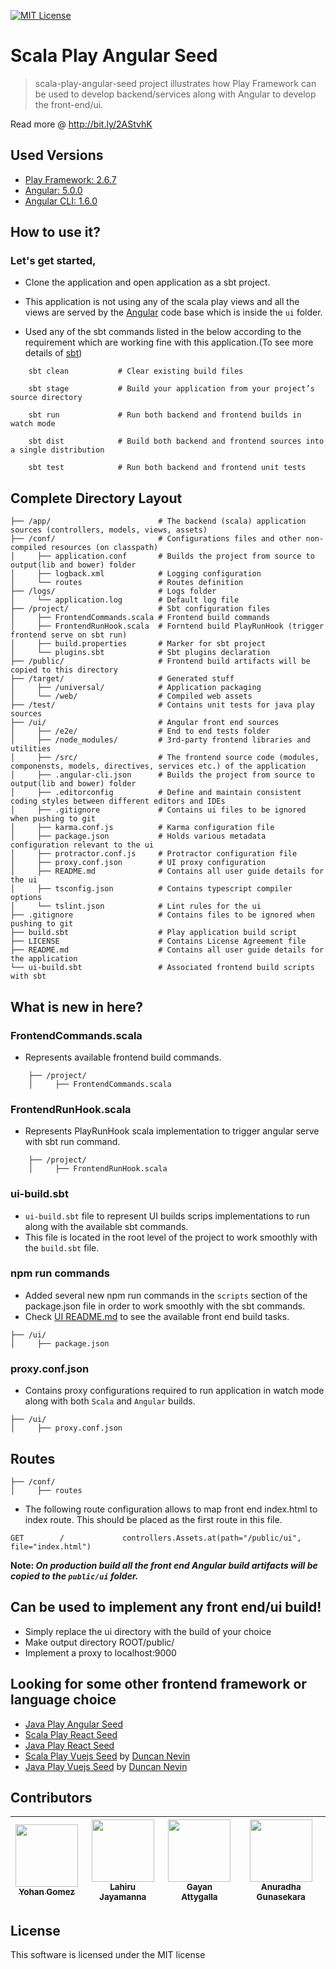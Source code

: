 [![MIT License][license-badge]][LICENSE]

# Scala Play Angular Seed

> scala-play-angular-seed project illustrates how Play Framework can be used to develop backend/services along with Angular to develop the front-end/ui.

Read more @ http://bit.ly/2AStvhK

## Used Versions

* [Play Framework: 2.6.7](https://www.playframework.com/documentation/2.6.x/Home)
* [Angular: 5.0.0](https://angular.io/)
* [Angular CLI: 1.6.0](https://cli.angular.io/)

## How to use it?

### Let's get started,

* Clone the application and open application as a sbt project.

* This application is not using any of the scala play views and all the views are served by the [Angular](https://angular.io/) code base which is inside the `ui` folder.

* Used any of the sbt commands listed in the below according to the requirement which are working fine with this application.(To see more details of [sbt](http://www.scala-sbt.org/))

``` 
    sbt clean           # Clear existing build files
    
    sbt stage           # Build your application from your project’s source directory
    
    sbt run             # Run both backend and frontend builds in watch mode
    
    sbt dist            # Build both backend and frontend sources into a single distribution
    
    sbt test            # Run both backend and frontend unit tests 
```  

## Complete Directory Layout

```
├── /app/                        # The backend (scala) application sources (controllers, models, views, assets)
├── /conf/                       # Configurations files and other non-compiled resources (on classpath)
│     ├── application.conf       # Builds the project from source to output(lib and bower) folder
│     ├── logback.xml            # Logging configuration
│     └── routes                 # Routes definition
├── /logs/                       # Logs folder
│     └── application.log        # Default log file
├── /project/                    # Sbt configuration files
│     ├── FrontendCommands.scala # Frontend build commands
│     ├── FrontendRunHook.scala  # Forntend build PlayRunHook (trigger frontend serve on sbt run)
│     ├── build.properties       # Marker for sbt project 
│     └── plugins.sbt            # Sbt plugins declaration
├── /public/                     # Frontend build artifacts will be copied to this directory
├── /target/                     # Generated stuff
│     ├── /universal/            # Application packaging
│     └── /web/                  # Compiled web assets
├── /test/                       # Contains unit tests for java play sources
├── /ui/                         # Angular front end sources
│     ├── /e2e/                  # End to end tests folder
│     ├── /node_modules/         # 3rd-party frontend libraries and utilities
│     ├── /src/                  # The frontend source code (modules, componensts, models, directives, services etc.) of the application
│     ├── .angular-cli.json      # Builds the project from source to output(lib and bower) folder
│     ├── .editorconfig          # Define and maintain consistent coding styles between different editors and IDEs
│     ├── .gitignore             # Contains ui files to be ignored when pushing to git
│     ├── karma.conf.js          # Karma configuration file
│     ├── package.json           # Holds various metadata configuration relevant to the ui
│     ├── protractor.conf.js     # Protractor configuration file
│     ├── proxy.conf.json        # UI proxy configuration
│     ├── README.md              # Contains all user guide details for the ui
│     ├── tsconfig.json          # Contains typescript compiler options
│     └── tslint.json            # Lint rules for the ui
├── .gitignore                   # Contains files to be ignored when pushing to git
├── build.sbt                    # Play application build script
├── LICENSE                      # Contains License Agreement file
├── README.md                    # Contains all user guide details for the application
└── ui-build.sbt                 # Associated frontend build scripts with sbt
```

## What is new in here?

### FrontendCommands.scala

* Represents available frontend build commands.

```
    ├── /project/
    │     ├── FrontendCommands.scala
```

### FrontendRunHook.scala

* Represents PlayRunHook scala implementation to trigger angular serve with sbt run command.

```
    ├── /project/
    │     ├── FrontendRunHook.scala
```

### ui-build.sbt

* `ui-build.sbt` file to represent UI builds scrips implementations to run along with the available sbt commands.
* This file is located in the root level of the project to work smoothly with the `build.sbt` file.

### npm run commands

* Added several new npm run commands in the `scripts` section of the package.json file in order to work smoothly with the sbt commands.
* Check [UI README.md](./ui/README.md) to see the available front end build tasks.

```
├── /ui/
│     ├── package.json
```

### proxy.conf.json

* Contains proxy configurations required to run application in watch mode along with both `Scala` and `Angular` builds.

```
├── /ui/
│     ├── proxy.conf.json
```

## Routes

```
├── /conf/      
│     ├── routes 
```

* The following route configuration allows to map front end index.html to index route. This should be placed as the first route in this file.

```
GET        /             controllers.Assets.at(path="/public/ui", file="index.html")
```

**Note: _On production build all the front end Angular build artifacts will be copied to the `public/ui` folder._**

## Can be used to implement any front end/ui build!

* Simply replace the ui directory with the build of your choice
* Make output directory ROOT/public/
* Implement a proxy to localhost:9000

## Looking for some other frontend framework or language choice

* [Java Play Angular Seed](https://github.com/yohangz/java-play-angular-seed)
* [Scala Play React Seed](https://github.com/yohangz/scala-play-react-seed)
* [Java Play React Seed](https://github.com/yohangz/java-play-react-seed)
* [Scala Play Vuejs Seed](https://github.com/duncannevin/scala-play-vue-seed) by [Duncan Nevin](https://github.com/duncannevin)
* [Java Play Vuejs Seed](https://github.com/duncannevin/java-play-vue-seed) by [Duncan Nevin](https://github.com/duncannevin)

## Contributors

<!-- ALL-CONTRIBUTORS-LIST:START - Do not remove or modify this section -->
|[<img src="https://avatars2.githubusercontent.com/u/5279079?s=400&v=4" width="100px;"/><br /><sub>Yohan Gomez</sub>][yohan-profile]| [<img src="https://avatars2.githubusercontent.com/u/6312524?s=400&u=efc9267c6f903c379fafaaf7b3b0d9a939474c01&v=4" width="100px;"/><br /><sub>Lahiru Jayamanna</sub>][lahiru-profile]<br />| [<img src="https://avatars0.githubusercontent.com/u/3881403?s=400&v=4" width="100px;"/><br /><sub>Gayan Attygalla</sub>](https://github.com/Arty26)| [<img src="https://avatars0.githubusercontent.com/u/24251976?s=400&v=4" width="100px;"/><br /><sub>Anuradha Gunasekara</sub>][anuradha-profile]|
| :---: | :---: | :---: | :---: |
<!-- ALL-CONTRIBUTORS-LIST:END -->

## License

This software is licensed under the MIT license

[license-badge]: http://img.shields.io/badge/license-MIT-blue.svg?style=flat
[license]: https://github.com/yohangz/scala-play-angular-seed/blob/master/LICENSE

[yohan-profile]: https://github.com/yohangz
[lahiru-profile]: https://github.com/lahiruz
[gayan-profile]: https://github.com/Arty26
[anuradha-profile]: https://github.com/sanuradhag